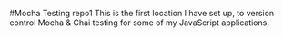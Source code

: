 #Mocha Testing repo1
This is the first location I have set up, to version control Mocha & Chai testing for some of my JavaScript applications. 
